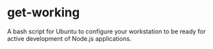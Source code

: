 # get-working
A bash script for Ubuntu to configure your workstation to be ready for active development of Node.js applications.
